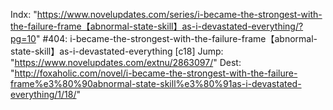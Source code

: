 Indx: "https://www.novelupdates.com/series/i-became-the-strongest-with-the-failure-frame【abnormal-state-skill】as-i-devastated-everything/?pg=10"
#404: i-became-the-strongest-with-the-failure-frame【abnormal-state-skill】as-i-devastated-everything [c18]
Jump: "https://www.novelupdates.com/extnu/2863097/"
Dest: "http://foxaholic.com/novel/i-became-the-strongest-with-the-failure-frame%e3%80%90abnormal-state-skill%e3%80%91as-i-devastated-everything/1/18/"